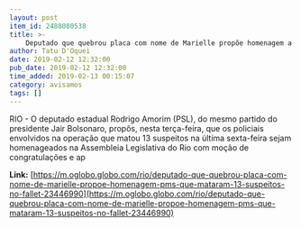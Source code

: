 ```yaml
---
layout: post
item_id: 2488080538
title: >-
    Deputado que quebrou placa com nome de Marielle propõe homenagem a PMs que mataram 13 suspeitos no Fallet
author: Tatu D'Oquei
date: 2019-02-12 12:32:00
pub_date: 2019-02-12 12:32:00
time_added: 2019-02-13 00:15:07
category: avisamos
tags: []
---
```


RIO - O deputado estadual Rodrigo Amorim (PSL), do mesmo partido do presidente Jair Bolsonaro, propôs, nesta terça-feira, que os policiais envolvidos na operação que matou 13 suspeitos na última sexta-feira sejam homenageados na Assembleia Legislativa do Rio com moção de congratulações e ap

**Link:** [https://m.oglobo.globo.com/rio/deputado-que-quebrou-placa-com-nome-de-marielle-propoe-homenagem-pms-que-mataram-13-suspeitos-no-fallet-23446990](https://m.oglobo.globo.com/rio/deputado-que-quebrou-placa-com-nome-de-marielle-propoe-homenagem-pms-que-mataram-13-suspeitos-no-fallet-23446990)

